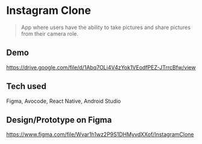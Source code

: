 # Instagram Clone
> App where users have the ability to take pictures and share pictures from their camera role.

## Demo
https://drive.google.com/file/d/1Abq7OLi4V4zYok1VEodfPEZ-JTrrcBfw/view

## Tech used
Figma, Avocode, React Native, Android Studio

## Design/Prototype on Figma

https://www.figma.com/file/Wvar1h1wz2P9S1DHMyvdXXof/InstagramClone

